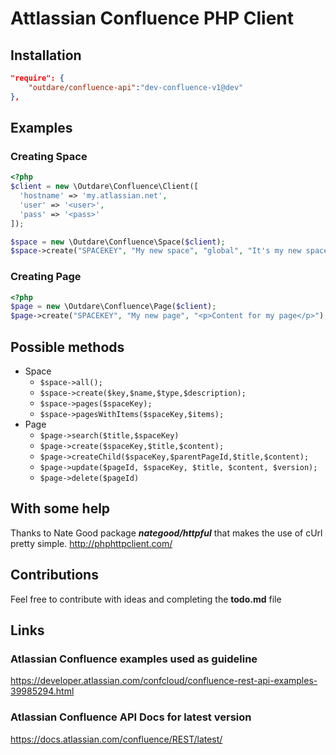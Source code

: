 # Attlassian Confluence PHP Client

## Installation

```json
"require": {
    "outdare/confluence-api":"dev-confluence-v1@dev"
},
```

## Examples

### Creating Space
```php
<?php
$client = new \Outdare\Confluence\Client([
  'hostname' => 'my.atlassian.net',
  'user' => '<user>',
  'pass' => '<pass>'
]);

$space = new \Outdare\Confluence\Space($client);
$space->create("SPACEKEY", "My new space", "global", "It's my new space from API");
```

### Creating Page
```php
<?php
$page = new \Outdare\Confluence\Page($client);
$page->create("SPACEKEY", "My new page", "<p>Content for my page</p>");
```

## Possible methods

* Space
  * ```$space->all(); ```
  * ```$space->create($key,$name,$type,$description); ```
  * ```$space->pages($spaceKey);```
  * ```$space->pagesWithItems($spaceKey,$items);```
* Page
  * ```$page->search($title,$spaceKey)```
  * ```$page->create($spaceKey,$title,$content);```
  * ```$page->createChild($spaceKey,$parentPageId,$title,$content);```
  * ```$page->update($pageId, $spaceKey, $title, $content, $version);```
  * ```$page->delete($pageId)```

## With some help

Thanks to Nate Good package ***nategood/httpful*** that makes the use of cUrl pretty simple.
http://phphttpclient.com/

## Contributions

Feel free to contribute with ideas and completing the **todo.md** file

## Links

### Atlassian Confluence examples used as guideline
https://developer.atlassian.com/confcloud/confluence-rest-api-examples-39985294.html

### Atlassian Confluence API Docs for latest version
https://docs.atlassian.com/confluence/REST/latest/
